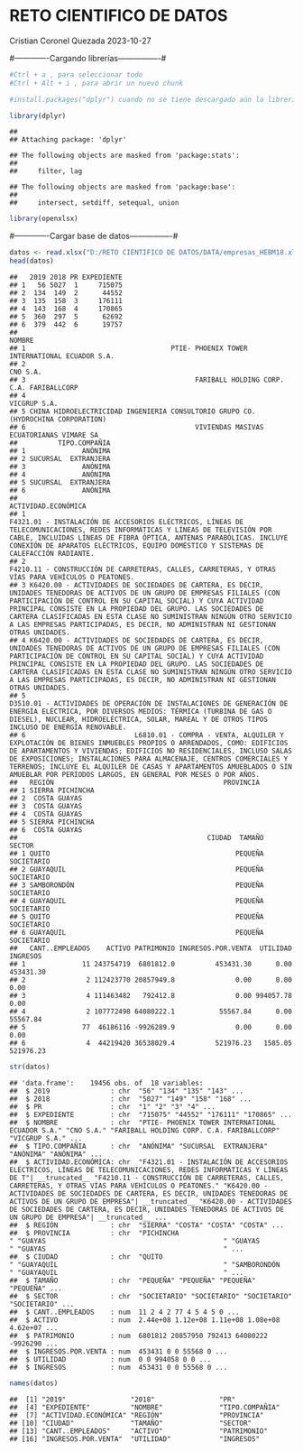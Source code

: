 RETO CIENTIFICO DE DATOS
================
Cristian Coronel Quezada
2023-10-27

\#————-Cargando librerías—————-#

``` r
#Ctrl + a , para seleccionar todo
#Ctrl + Alt + i , para abrir un nuevo chunk

#install.packages("dplyr") cuando no se tiene descargado aún la libreria

library(dplyr)
```

    ## 
    ## Attaching package: 'dplyr'

    ## The following objects are masked from 'package:stats':
    ## 
    ##     filter, lag

    ## The following objects are masked from 'package:base':
    ## 
    ##     intersect, setdiff, setequal, union

``` r
library(openxlsx)
```

\#————-Cargar base de datos—————-#

``` r
datos <- read.xlsx("D:/RETO CIENTIFICO DE DATOS/DATA/empresas_HEBM18.xlsx", na.strings = T)
head(datos)
```

    ##   2019 2018 PR EXPEDIENTE
    ## 1   56 5027  1     715075
    ## 2  134  149  2      44552
    ## 3  135  158  3     176111
    ## 4  143  168  4     170865
    ## 5  360  297  5      62692
    ## 6  379  442  6      19757
    ##                                                                              NOMBRE
    ## 1                                    PTIE- PHOENIX TOWER INTERNATIONAL ECUADOR S.A.
    ## 2                                                                          CNO S.A.
    ## 3                                          FARIBALL HOLDING CORP. C.A. FARIBALLCORP
    ## 4                                                                      VICGRUP S.A.
    ## 5 CHINA HIDROELECTRICIDAD INGENIERIA CONSULTORIO GRUPO CO. (HYDROCHINA CORPORATION)
    ## 6                                          VIVIENDAS MASIVAS ECUATORIANAS VIMARE SA
    ##          TIPO.COMPAÑIA
    ## 1              ANÓNIMA
    ## 2 SUCURSAL  EXTRANJERA
    ## 3              ANÓNIMA
    ## 4              ANÓNIMA
    ## 5 SUCURSAL  EXTRANJERA
    ## 6              ANÓNIMA
    ##                                                                                                                                                                                                                                                                                                                                                                                                        ACTIVIDAD.ECONÓMICA
    ## 1                                                                                                                                 F4321.01 - INSTALACIÓN DE ACCESORIOS ELÉCTRICOS, LÍNEAS DE TELECOMUNICACIONES, REDES INFORMÁTICAS Y LÍNEAS DE TELEVISIÓN POR CABLE, INCLUIDAS LÍNEAS DE FIBRA ÓPTICA, ANTENAS PARABÓLICAS. INCLUYE CONEXIÓN DE APARATOS ELÉCTRICOS, EQUIPO DOMÉSTICO Y SISTEMAS DE CALEFACCIÓN RADIANTE.
    ## 2                                                                                                                                                                                                                                                                                                                       F4210.11 - CONSTRUCCIÓN DE CARRETERAS, CALLES, CARRETERAS, Y OTRAS VÍAS PARA VEHÍCULOS O PEATONES.
    ## 3 K6420.00 - ACTIVIDADES DE SOCIEDADES DE CARTERA, ES DECIR, UNIDADES TENEDORAS DE ACTIVOS DE UN GRUPO DE EMPRESAS FILIALES (CON PARTICIPACIÓN DE CONTROL EN SU CAPITAL SOCIAL) Y CUYA ACTIVIDAD PRINCIPAL CONSISTE EN LA PROPIEDAD DEL GRUPO. LAS SOCIEDADES DE CARTERA CLASIFICADAS EN ESTA CLASE NO SUMINISTRAN NINGÚN OTRO SERVICIO A LAS EMPRESAS PARTICIPADAS, ES DECIR, NO ADMINISTRAN NI GESTIONAN OTRAS UNIDADES.
    ## 4 K6420.00 - ACTIVIDADES DE SOCIEDADES DE CARTERA, ES DECIR, UNIDADES TENEDORAS DE ACTIVOS DE UN GRUPO DE EMPRESAS FILIALES (CON PARTICIPACIÓN DE CONTROL EN SU CAPITAL SOCIAL) Y CUYA ACTIVIDAD PRINCIPAL CONSISTE EN LA PROPIEDAD DEL GRUPO. LAS SOCIEDADES DE CARTERA CLASIFICADAS EN ESTA CLASE NO SUMINISTRAN NINGÚN OTRO SERVICIO A LAS EMPRESAS PARTICIPADAS, ES DECIR, NO ADMINISTRAN NI GESTIONAN OTRAS UNIDADES.
    ## 5                                                                                                                                                                                   D3510.01 - ACTIVIDADES DE OPERACIÓN DE INSTALACIONES DE GENERACIÓN DE ENERGÍA ELÉCTRICA, POR DIVERSOS MEDIOS: TÉRMICA (TURBINA DE GAS O DIESEL), NUCLEAR, HIDROELÉCTRICA, SOLAR, MAREAL Y DE OTROS TIPOS INCLUSO DE ENERGÍA RENOVABLE.
    ## 6                           L6810.01 - COMPRA - VENTA, ALQUILER Y EXPLOTACIÓN DE BIENES INMUEBLES PROPIOS O ARRENDADOS, COMO: EDIFICIOS DE APARTAMENTOS Y VIVIENDAS; EDIFICIOS NO RESIDENCIALES, INCLUSO SALAS DE EXPOSICIONES; INSTALACIONES PARA ALMACENAJE, CENTROS COMERCIALES Y TERRENOS; INCLUYE EL ALQUILER DE CASAS Y APARTAMENTOS AMUEBLADOS O SIN AMUEBLAR POR PERÍODOS LARGOS, EN GENERAL POR MESES O POR AÑOS.
    ##   REGIÓN                                          PROVINCIA
    ## 1 SIERRA PICHINCHA                                         
    ## 2  COSTA GUAYAS                                            
    ## 3  COSTA GUAYAS                                            
    ## 4  COSTA GUAYAS                                            
    ## 5 SIERRA PICHINCHA                                         
    ## 6  COSTA GUAYAS                                            
    ##                                               CIUDAD  TAMAÑO     SECTOR
    ## 1 QUITO                                              PEQUEÑA SOCIETARIO
    ## 2 GUAYAQUIL                                          PEQUEÑA SOCIETARIO
    ## 3 SAMBORONDÓN                                        PEQUEÑA SOCIETARIO
    ## 4 GUAYAQUIL                                          PEQUEÑA SOCIETARIO
    ## 5 QUITO                                              PEQUEÑA SOCIETARIO
    ## 6 GUAYAQUIL                                          PEQUEÑA SOCIETARIO
    ##   CANT..EMPLEADOS    ACTIVO PATRIMONIO INGRESOS.POR.VENTA  UTILIDAD  INGRESOS
    ## 1              11 243754719  6801812.0          453431.30      0.00 453431.30
    ## 2               2 112423770 20857949.8               0.00      0.00      0.00
    ## 3               4 111463482   792412.8               0.00 994057.78      0.00
    ## 4               2 107772498 64080222.1           55567.84      0.00  55567.84
    ## 5              77  46186116 -9926289.9               0.00      0.00      0.00
    ## 6               4  44219420 36538029.4          521976.23   1585.05 521976.23

``` r
str(datos)
```

    ## 'data.frame':    19456 obs. of  18 variables:
    ##  $ 2019               : chr  "56" "134" "135" "143" ...
    ##  $ 2018               : chr  "5027" "149" "158" "168" ...
    ##  $ PR                 : chr  "1" "2" "3" "4" ...
    ##  $ EXPEDIENTE         : chr  "715075" "44552" "176111" "170865" ...
    ##  $ NOMBRE             : chr  "PTIE- PHOENIX TOWER INTERNATIONAL ECUADOR S.A." "CNO S.A." "FARIBALL HOLDING CORP. C.A. FARIBALLCORP" "VICGRUP S.A." ...
    ##  $ TIPO.COMPAÑIA      : chr  "ANÓNIMA" "SUCURSAL  EXTRANJERA" "ANÓNIMA" "ANÓNIMA" ...
    ##  $ ACTIVIDAD.ECONÓMICA: chr  "F4321.01 - INSTALACIÓN DE ACCESORIOS ELÉCTRICOS, LÍNEAS DE TELECOMUNICACIONES, REDES INFORMÁTICAS Y LÍNEAS DE T"| __truncated__ "F4210.11 - CONSTRUCCIÓN DE CARRETERAS, CALLES, CARRETERAS, Y OTRAS VÍAS PARA VEHÍCULOS O PEATONES." "K6420.00 - ACTIVIDADES DE SOCIEDADES DE CARTERA, ES DECIR, UNIDADES TENEDORAS DE ACTIVOS DE UN GRUPO DE EMPRESA"| __truncated__ "K6420.00 - ACTIVIDADES DE SOCIEDADES DE CARTERA, ES DECIR, UNIDADES TENEDORAS DE ACTIVOS DE UN GRUPO DE EMPRESA"| __truncated__ ...
    ##  $ REGIÓN             : chr  "SIERRA" "COSTA" "COSTA" "COSTA" ...
    ##  $ PROVINCIA          : chr  "PICHINCHA                                         " "GUAYAS                                            " "GUAYAS                                            " "GUAYAS                                            " ...
    ##  $ CIUDAD             : chr  "QUITO                                             " "GUAYAQUIL                                         " "SAMBORONDÓN                                       " "GUAYAQUIL                                         " ...
    ##  $ TAMAÑO             : chr  "PEQUEÑA" "PEQUEÑA" "PEQUEÑA" "PEQUEÑA" ...
    ##  $ SECTOR             : chr  "SOCIETARIO" "SOCIETARIO" "SOCIETARIO" "SOCIETARIO" ...
    ##  $ CANT..EMPLEADOS    : num  11 2 4 2 77 4 5 4 5 0 ...
    ##  $ ACTIVO             : num  2.44e+08 1.12e+08 1.11e+08 1.08e+08 4.62e+07 ...
    ##  $ PATRIMONIO         : num  6801812 20857950 792413 64080222 -9926290 ...
    ##  $ INGRESOS.POR.VENTA : num  453431 0 0 55568 0 ...
    ##  $ UTILIDAD           : num  0 0 994058 0 0 ...
    ##  $ INGRESOS           : num  453431 0 0 55568 0 ...

``` r
names(datos)
```

    ##  [1] "2019"                "2018"                "PR"                 
    ##  [4] "EXPEDIENTE"          "NOMBRE"              "TIPO.COMPAÑIA"      
    ##  [7] "ACTIVIDAD.ECONÓMICA" "REGIÓN"              "PROVINCIA"          
    ## [10] "CIUDAD"              "TAMAÑO"              "SECTOR"             
    ## [13] "CANT..EMPLEADOS"     "ACTIVO"              "PATRIMONIO"         
    ## [16] "INGRESOS.POR.VENTA"  "UTILIDAD"            "INGRESOS"
